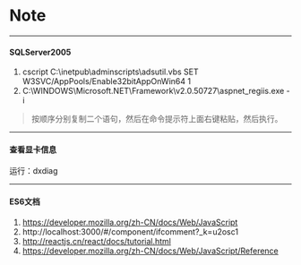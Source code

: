# Note
***
#### SQLServer2005
1. cscript C:\inetpub\adminscripts\adsutil.vbs SET W3SVC/AppPools/Enable32bitAppOnWin64 1 
2. C:\WINDOWS\Microsoft.NET\Framework\v2.0.50727\aspnet_regiis.exe -i

> 按顺序分别复制二个语句，然后在命令提示符上面右键粘贴，然后执行。

***
#### 查看显卡信息
运行：dxdiag

***
#### ES6文档
1. https://developer.mozilla.org/zh-CN/docs/Web/JavaScript
2. http://localhost:3000/#/component/ifcomment?_k=u2osc1
3. http://reactjs.cn/react/docs/tutorial.html
4. https://developer.mozilla.org/zh-CN/docs/Web/JavaScript/Reference
